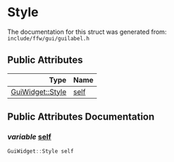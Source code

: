 Style
===================================


The documentation for this struct was generated from: `include/ffw/gui/guilabel.h`



## Public Attributes

| Type | Name |
| -------: | :------- |
|  [GuiWidget::Style](ffw_GuiWidget_Style.html) | [self](#d9e83c76) |


## Public Attributes Documentation

### _variable_ <a id="d9e83c76" href="#d9e83c76">self</a>

```cpp
GuiWidget::Style self
```





